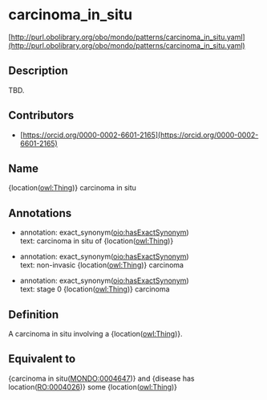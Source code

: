 # carcinoma_in_situ 

[http://purl.obolibrary.org/obo/mondo/patterns/carcinoma_in_situ.yaml](http://purl.obolibrary.org/obo/mondo/patterns/carcinoma_in_situ.yaml)
## Description 

TBD.
## Contributors 
* [https://orcid.org/0000-0002-6601-2165](https://orcid.org/0000-0002-6601-2165) 
## Name 

{location\([owl:Thing](http://www.w3.org/2002/07/owl#Thing)\)} carcinoma in situ

## Annotations 

* annotation: exact_synonym\([oio:hasExactSynonym](http://purl.obolibrary.org/obo/oio_hasExactSynonym)\)  
text: carcinoma in situ of {location\([owl:Thing](http://www.w3.org/2002/07/owl#Thing)\)}

* annotation: exact_synonym\([oio:hasExactSynonym](http://purl.obolibrary.org/obo/oio_hasExactSynonym)\)  
text: non-invasic {location\([owl:Thing](http://www.w3.org/2002/07/owl#Thing)\)} carcinoma

* annotation: exact_synonym\([oio:hasExactSynonym](http://purl.obolibrary.org/obo/oio_hasExactSynonym)\)  
text: stage 0 {location\([owl:Thing](http://www.w3.org/2002/07/owl#Thing)\)} carcinoma

## Definition 

A carcinoma in situ involving a {location\([owl:Thing](http://www.w3.org/2002/07/owl#Thing)\)}.

## Equivalent to 

{carcinoma in situ\([MONDO:0004647](http://purl.obolibrary.org/obo/MONDO_0004647)\)} and {disease has location\([RO:0004026](http://purl.obolibrary.org/obo/RO_0004026)\)} some {location\([owl:Thing](http://www.w3.org/2002/07/owl#Thing)\)}

